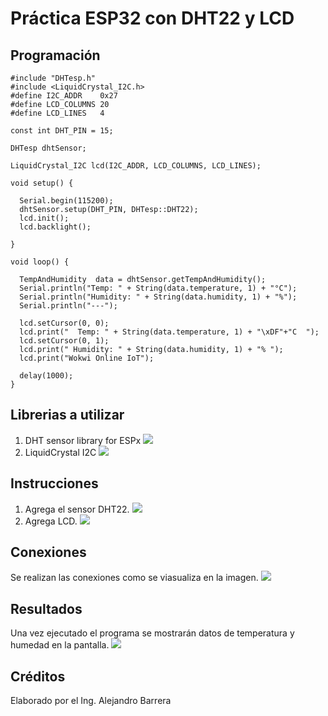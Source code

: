 # Práctica ESP32 con DHT22 y LCD
## Programación
```
#include "DHTesp.h"
#include <LiquidCrystal_I2C.h>
#define I2C_ADDR    0x27
#define LCD_COLUMNS 20
#define LCD_LINES   4

const int DHT_PIN = 15;

DHTesp dhtSensor;

LiquidCrystal_I2C lcd(I2C_ADDR, LCD_COLUMNS, LCD_LINES);

void setup() {

  Serial.begin(115200);
  dhtSensor.setup(DHT_PIN, DHTesp::DHT22);
  lcd.init();
  lcd.backlight();

}

void loop() {

  TempAndHumidity  data = dhtSensor.getTempAndHumidity();
  Serial.println("Temp: " + String(data.temperature, 1) + "°C");
  Serial.println("Humidity: " + String(data.humidity, 1) + "%");
  Serial.println("---");
  
  lcd.setCursor(0, 0);
  lcd.print("  Temp: " + String(data.temperature, 1) + "\xDF"+"C  ");
  lcd.setCursor(0, 1);
  lcd.print(" Humidity: " + String(data.humidity, 1) + "% ");
  lcd.print("Wokwi Online IoT");

  delay(1000);
}
```
## Librerias a utilizar
1. DHT sensor library for ESPx
   ![](https://github.com/AlejandroBarreraU/PracticESP32conDHT22yLCD/blob/main/instalar%20librerias.png?raw=true)
2. LiquidCrystal I2C
   ![](https://github.com/AlejandroBarreraU/PracticESP32conDHT22yLCD/blob/main/instalar%20librerias%202.png?raw=true)
## Instrucciones 
1. Agrega el sensor DHT22.
   ![](https://github.com/AlejandroBarreraU/PracticESP32conDHT22yLCD/blob/main/agregar%20sensor.png?raw=true)
2. Agrega LCD.
   ![](https://github.com/AlejandroBarreraU/PracticESP32conDHT22yLCD/blob/main/agrear%20lcd.png?raw=true)
## Conexiones
Se realizan las conexiones como se viasualiza en la imagen.
![](https://github.com/AlejandroBarreraU/PracticESP32conDHT22yLCD/blob/main/conexiones%202.png?raw=true)
## Resultados
Una vez ejecutado el programa se mostrarán datos de temperatura y humedad en la pantalla.
![](https://github.com/AlejandroBarreraU/PracticESP32conDHT22yLCD/blob/main/resultados.png?raw=true)
## Créditos
Elaborado por el Ing. Alejandro Barrera
